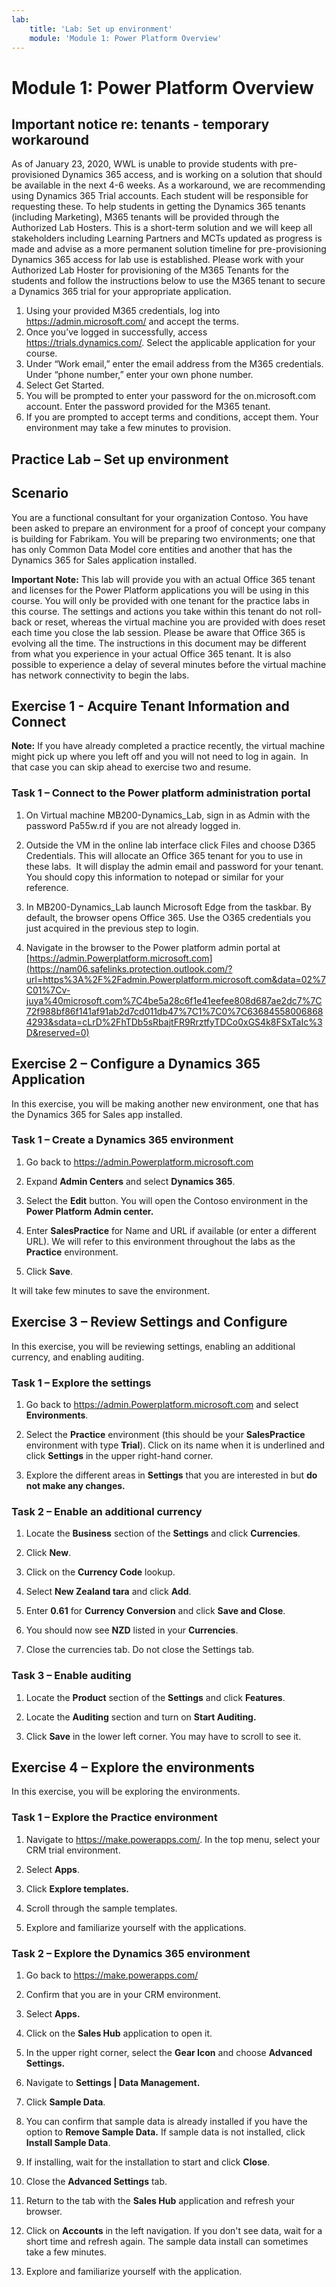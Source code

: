 ```yaml
---
lab:
    title: 'Lab: Set up environment'
    module: 'Module 1: Power Platform Overview'
---
```


Module 1: Power Platform Overview
=================================
## Important notice re: tenants - temporary workaround

As of January 23, 2020, WWL is unable to provide students with pre-provisioned Dynamics 365 access, and is working on a solution that should be available in the next 4-6 weeks. As a workaround, we are recommending using Dynamics 365 Trial accounts. Each student will be responsible for requesting these. To help students in getting the Dynamics 365 tenants (including Marketing), M365 tenants will be provided through the Authorized Lab Hosters. This is a short-term solution and we will keep all stakeholders including Learning Partners and MCTs updated as progress is made and advise as a more permanent solution timeline for pre-provisioning Dynamics 365 access for lab use is established. Please work with your Authorized Lab Hoster for provisioning of the M365 Tenants for the students and follow the instructions below to use the M365 tenant to secure a Dynamics 365 trial for your appropriate application.
 
1. Using your provided M365 credentials, log into https://admin.microsoft.com/ and accept the terms.
2. Once you’ve logged in successfully, access https://trials.dynamics.com/. Select the applicable application for your course.
3. Under “Work email,” enter the email address from the M365 credentials. Under “phone number,” enter your own phone number.
4. Select Get Started.
5. You will be prompted to enter your password for the on.microsoft.com account. Enter the password provided for the M365 tenant.
6. If you are prompted to accept terms and conditions, accept them. Your environment may take a few minutes to provision.

## Practice Lab – Set up environment

Scenario
--------

You are a functional consultant for your organization Contoso. You have been
asked to prepare an environment for a proof of concept your company is building
for Fabrikam. You will be preparing two environments; one that has only Common
Data Model core entities and another that has the Dynamics 365 for Sales
application installed.

**Important Note:** This lab will provide you with an actual Office 365 tenant
and licenses for the Power Platform applications you will be using in this
course. You will only be provided with one tenant for the practice labs in this
course. The settings and actions you take within this tenant do not roll-back or
reset, whereas the virtual machine you are provided with does reset each time
you close the lab session. Please be aware that Office 365 is evolving all the time. The
instructions in this document may be different from what you experience in your
actual Office 365 tenant. It is also possible to experience a delay of several
minutes before the virtual machine has network connectivity to begin the labs.

Exercise 1 - Acquire Tenant Information and Connect
---------------------------------------------------

**Note:** If you have already completed a practice recently, the virtual machine
might pick up where you left off and you will not need to log in again.  In that
case you can skip ahead to exercise two and resume.

### Task 1 – Connect to the Power platform administration portal

1.  On Virtual machine MB200-Dynamics_Lab, sign in as Admin with the password
    Pa55w.rd if you are not already logged in.

2.  Outside the VM in the online lab interface click Files and choose D365
    Credentials. This will allocate an Office 365 tenant for you to use in these
    labs.  It will display the admin email and password for your tenant.  You
    should copy this information to notepad or similar for your reference.

3.  In MB200-Dynamics_Lab launch Microsoft Edge from the taskbar. By default,
    the browser opens Office 365. Use the O365 credentials you just acquired in
    the previous step to login.

4.  Navigate in the browser to the Power platform admin portal at
    [https://admin.Powerplatform.microsoft.com](https://nam06.safelinks.protection.outlook.com/?url=https%3A%2F%2Fadmin.Powerplatform.microsoft.com&data=02%7C01%7Cv-juya%40microsoft.com%7C4be5a28c6f1e41eefee808d687ae2dc7%7C72f988bf86f141af91ab2d7cd011db47%7C1%7C0%7C636845580068684293&sdata=cLrD%2FhTDb5sRbajtFR9RrztfyTDCo0xGS4k8FSxTaIc%3D&reserved=0)

Exercise 2 – Configure a Dynamics 365 Application
-------------------------------------------------

In this exercise, you will be making another new environment, one that has the
Dynamics 365 for Sales app installed.

### Task 1 – Create a Dynamics 365 environment

1.  Go back to <https://admin.Powerplatform.microsoft.com>

2.  Expand **Admin Centers** and select **Dynamics 365**.

3.  Select the **Edit** button. You will open the Contoso environment in the **Power Platform Admin center.**

4.  Enter **SalesPractice** for Name and URL if available (or enter a different URL). We will refer to this environment throughout the labs as the **Practice** environment. 

6.  Click **Save**.  

It will take few minutes to save the environment. 

Exercise 3 – Review Settings and Configure
------------------------------------------

In this exercise, you will be reviewing settings, enabling an additional
currency, and enabling auditing.

### Task 1 – Explore the settings

1.  Go back to <https://admin.Powerplatform.microsoft.com> and select
    **Environments**.

2.  Select the **Practice** environment (this should be your **SalesPractice** environment with type **Trial**). Click on its name when it is underlined and click **Settings** in the upper right-hand corner. 

3.  Explore the different areas in **Settings** that you are interested in but
    **do not make any changes.**

### Task 2 – Enable an additional currency

1.  Locate the **Business** section of the **Settings** and click
    **Currencies**.

2.  Click **New**.

3.  Click on the **Currency Code** lookup.

4.  Select **New Zealand tara** and click **Add**.

5.  Enter **0.61** for **Currency Conversion** and click **Save and Close**.

6.  You should now see **NZD** listed in your **Currencies**.

7.  Close the currencies tab. Do not close the Settings tab.

### Task 3 – Enable auditing 

1.  Locate the **Product** section of the **Settings** and click **Features**.

2.  Locate the **Auditing** section and turn on **Start Auditing.**

3.  Click **Save** in the lower left corner. You may have to scroll to see it.


Exercise 4 – Explore the environments
-------------------------------------

In this exercise, you will be exploring the environments.

### Task 1 – Explore the Practice environment

1.  Navigate to <https://make.powerapps.com/>. In the top menu, select your CRM trial environment.

2.  Select **Apps**.

3.  Click **Explore templates.**

4.  Scroll through the sample templates. 

5.  Explore and familiarize yourself with the applications.

### Task 2 – Explore the Dynamics 365 environment

1.  Go back to <https://make.powerapps.com/>

2.  Confirm that you are in your CRM environment.

3.  Select **Apps.**

4.  Click on the **Sales Hub** application to open it.

5. In the upper right corner, select the **Gear Icon** and choose **Advanced Settings.**

6.  Navigate to **Settings | Data Management.**

7.  Click **Sample Data**.

8.  You can confirm that sample data is already installed if you have the option
    to **Remove Sample Data.** If sample data is not installed, click **Install Sample Data**.

9.  If installing, wait for the installation to start and click **Close**.

10.  Close the **Advanced Settings** tab.

11.  Return to the tab with the **Sales Hub** application and refresh your browser.

12. Click on **Accounts** in the left navigation. If you don't see data, wait for a short time and refresh again. The sample data install can sometimes take a few minutes.

13. Explore and familiarize yourself with the application. 
